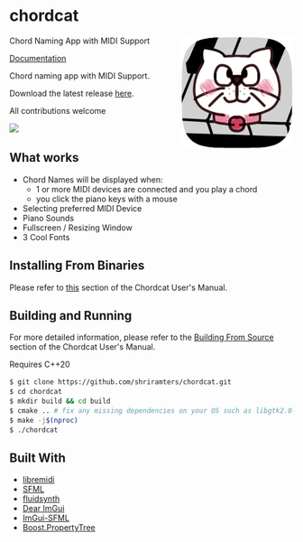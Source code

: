 # chordcat
Chord Naming App with MIDI Support
<img width="200" src="desktop/chordcat.png" align="right">

[Documentation](https://shriramters.github.io/chordcat/)

Chord naming app with MIDI Support. 

Download the latest release [here](https://github.com/shriramters/chordcat/releases/tag/v0.1.0).

All contributions welcome

<img src="https://github.com/shriramters/chordcat/assets/127589779/4ba040e4-29a8-4026-9d2c-e76a2ded030f">

## What works
- Chord Names will be displayed when: 
  - 1 or more MIDI devices are connected and you play a chord
  - you click the piano keys with a mouse
- Selecting preferred MIDI Device
- Piano Sounds
- Fullscreen / Resizing Window
- 3 Cool Fonts

## Installing From Binaries
Please refer to [this](https://shriramters.github.io/chordcat/docs/installing-from-binaries/) section of the Chordcat User's Manual.

## Building and Running
For more detailed information, please refer to the [Building From Source](https://shriramters.github.io/chordcat/docs/building-from-source/) section of the Chordcat User's Manual.

Requires C++20

```bash
$ git clone https://github.com/shriramters/chordcat.git
$ cd chordcat
$ mkdir build && cd build
$ cmake .. # fix any missing dependencies on your OS such as libgtk2.0-dev
$ make -j$(nproc)
$ ./chordcat
```

## Built With
- [libremidi](https://github.com/jcelerier/libremidi)
- [SFML](https://www.sfml-dev.org/index.php)
- [fluidsynth](https://www.fluidsynth.org/)
- [Dear ImGui](https://github.com/ocornut/imgui)
- [ImGui-SFML](https://github.com/SFML/imgui-sfml)
- [Boost.PropertyTree](https://www.boost.org/doc/libs/1_84_0/doc/html/property_tree.html)
